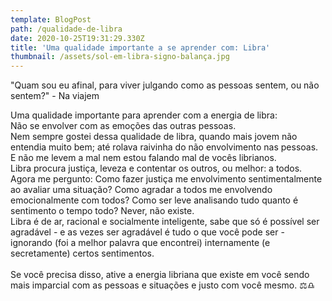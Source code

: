 ```yaml
---
template: BlogPost
path: /qualidade-de-libra
date: 2020-10-25T19:31:29.330Z
title: 'Uma qualidade importante a se aprender com: Libra'
thumbnail: /assets/sol-em-libra-signo-balança.jpg
---
```

<!--StartFragment-->

"Quam sou eu afinal, para viver julgando como as pessoas sentem, ou não sentem?" - Na viajem

Uma qualidade importante para aprender com a energia de libra:\
Não se envolver com as emoções das outras pessoas.\
Nem sempre gostei dessa qualidade de libra, quando mais jovem não entendia muito bem; até rolava raivinha do não envolvimento nas pessoas. E não me levem a mal nem estou falando mal de vocês librianos.\
Libra procura justiça, leveza e contentar os outros, ou melhor: a todos. Agora me pergunto: Como fazer justiça me envolvimento sentimentalmente ao avaliar uma situação? Como agradar a todos me envolvendo emocionalmente com todos? Como ser leve analisando tudo quanto é sentimento o tempo todo? Never, não existe.\
Libra é de ar, racional e socialmente inteligente, sabe que só é possível ser agradável - e as vezes ser agradável é tudo o que você pode ser - ignorando (foi a melhor palavra que encontrei) internamente (e secretamente) certos sentimentos.\
\
Se você precisa disso, ative a energia libriana que existe em você sendo mais imparcial com as pessoas e situações e justo com você mesmo. ⚖️♎

<!--EndFragment-->
